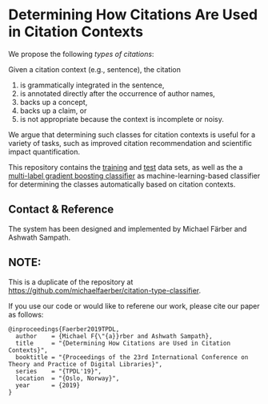 # Determining How Citations Are Used in Citation Contexts

We propose the following *types of citations*:

Given a citation context (e.g., sentence), the citation
1. is grammatically integrated in the sentence, 
2. is annotated directly after the occurrence of author names, 
3. backs up a concept,
4. backs up a claim, or
5. is not appropriate because the context is incomplete or noisy.

We argue that determining such classes for citation contexts is useful for a variety of tasks, such as improved citation recommendation and scientific impact quantification.

This repository contains the [training](train-500-sw.xlsx) and [test](test-100-nlp.xlsx) data sets, as well as the a [multi-label gradient boosting classifier](contexttypes.py) as machine-learning-based classifier for determining the classes automatically based on citation contexts.


## Contact & Reference
The system has been designed and implemented by Michael Färber and Ashwath Sampath. 
## NOTE:
This is a duplicate of the repository at https://github.com/michaelfaerber/citation-type-classifier. 

If you use our code or would like to referene our work, please cite our paper as follows:
```
@inproceedings{Faerber2019TPDL,
  author    = {Michael F{\"{a}}rber and Ashwath Sampath},
  title     = "{Determining How Citations are Used in Citation Contexts}",
  booktitle = "{Proceedings of the 23rd International Conference on Theory and Practice of Digital Libraries}",
  series    = "{TPDL'19}",
  location  = "{Oslo, Norway}",
  year      = {2019}
}
```
